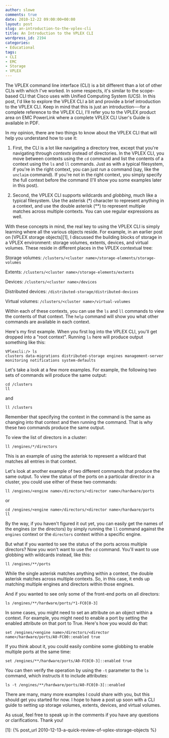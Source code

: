 ```yaml
---
author: slowe
comments: true
date: 2010-12-22 09:00:00+00:00
layout: post
slug: an-introduction-to-the-vplex-cli
title: An Introduction to the VPLEX CLI
wordpress_id: 2194
categories:
- Educational
tags:
- CLI
- EMC
- Storage
- VPLEX
---
```


The VPLEX command line interface (CLI) is a bit different than a lot of other CLIs with which I've worked. In some respects, it's similar to the scope-based CLI that Cisco uses with Unified Computing System (UCS). In this post, I'd like to explore the VPLEX CLI a bit and provide a brief introduction to the VPLEX CLI. Keep in mind that this is just an introduction---for a complete reference to the VPLEX CLI, I'll refer you to the VPLEX product area on EMC PowerLink where a complete VPLEX CLI User's Guide is available in PDF.

In my opinion, there are two things to know about the VPLEX CLI that will help you understand how to use it:

1. First, the CLI is a lot like navigating a directory tree, except that you're navigating through _contexts_ instead of directories. In the VPLEX CLI, you move between contexts using the `cd` command and list the contents of a context using the `ls` and `ll` commands. Just as with a typical filesystem, if you're in the right context, you can just run a command (say, like the `unclaim` command). If you're not in the right context, you simply specify the full context before the command (I'll show you some examples later in this post).

2. Second, the VPLEX CLI supports wildcards and _globbing_, much like a typical filesystem. Use the asterisk (\*) character to represent anything in a context, and use the double asterisk (\*\*) to represent multiple matches across multiple contexts. You can use regular expressions as well.

With these concepts in mind, the real key to using the VPLEX CLI is simply learning where all the various objects reside. For example, in an earlier post on [VPLEX storage objects][1], I discussed the building blocks of storage in a VPLEX environment: storage volumes, extents, devices, and virtual volumes. These reside in different places in the VPLEX contextual tree:

Storage volumes: `/clusters/<cluster name>/storage-elements/storage-volumes`  

Extents: `/clusters/<cluster name>/storage-elements/extents`  

Devices: `/clusters/<cluster name>/devices`  

Distributed devices: `/distributed-storage/distributed-devices`  

Virtual volumes: `/clusters/<cluster name>/virtual-volumes`

Within each of these contexts, you can use the `ls` and `ll` commands to view the contents of that context. The `help` command will show you what other commands are available in each context.

Here's my first example. When you first log into the VPLEX CLI, you'll get dropped into a "root context". Running `ls` here will produce output something like this:

	VPlexcli:/> ls  
	clusters data-migrations distributed-storage engines management-server  
	monitoring notifications system-defaults

Let's take a look at a few more examples. For example, the following two sets of commands will produce the same output:

	cd /clusters  
	ll

and

	ll /clusters

Remember that specifying the context in the command is the same as changing into that context and then running the command. That is why these two commands produce the same output.

To view the list of directors in a cluster:

	ll /engines/*/directors

This is an example of using the asterisk to represent a wildcard that matches all entries in that context.

Let's look at another example of two different commands that produce the same output. To view the status of the ports on a particular director in a cluster, you could use either of these two commands:

	ll /engines/<engine name>/directors/<director name>/hardware/ports

or

	cd /engines/<engine name>/directors/<director name>/hardware/ports  
	ll

By the way, if you haven't figured it out yet, you can easily get the names of the engines (or the directors) by simply running the `ll` command against the `engines` context or the `directors` context within a specific engine.

But what if you wanted to see the status of the ports across multiple directors? Now you won't want to use the `cd` command. You'll want to use globbing with wildcards instead, like this:

	ll /engines/**/ports

While the single asterisk matches anything within a context, the double asterisk matches across multiple contexts. So, in this case, it ends up matching multiple engines and directors within those engines.

And if you wanted to see only some of the front-end ports on all directors:

	ls /engines/**/hardware/ports/*1-FC0[0-3]

In some cases, you might need to set an attribute on an object within a context. For example, you might need to enable a port by setting the enabled attribute on that port to True. Here's how you would do that:

	set /engines/<engine name>/directors/<director name>/hardware/ports/A0-FC00::enabled true

If you think about it, you could easily combine some globbing to enable multiple ports at the same time:

	set /engines/**/hardware/ports/A0-FC0[0-3]::enabled true

You can then verify the operation by using the `-t` parameter to the `ls` command, which instructs it to include attributes:

	ls -t /engines/**/hardware/ports/A0-FC0[0-3]::enabled

There are many, many more examples I could share with you, but this should get you started for now. I hope to have a post up soon with a CLI guide to setting up storage volumes, extents, devices, and virtual volumes.

As usual, feel free to speak up in the comments if you have any questions or clarifications. Thank you!

[1]: {% post_url 2010-12-13-a-quick-review-of-vplex-storage-objects %}

